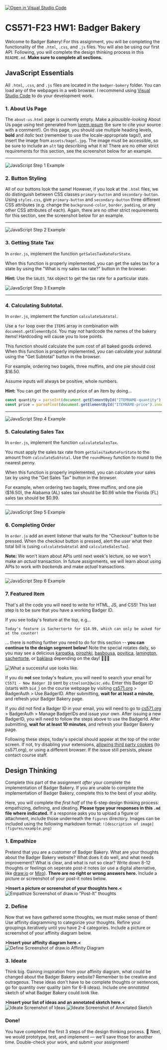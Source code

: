 [![Open in Visual Studio Code](https://classroom.github.com/assets/open-in-vscode-718a45dd9cf7e7f842a935f5ebbe5719a5e09af4491e668f4dbf3b35d5cca122.svg)](https://classroom.github.com/online_ide?assignment_repo_id=11901734&assignment_repo_type=AssignmentRepo)
# CS571-F23 HW1: Badger Bakery

Welcome to Badger Bakery! For this assignment, you will be completing the functionality of the `.html`, `.css`, and `.js` files. You will also be using our first API. Following, you will complete the design thinking process in this `README.md`.  **Make sure to complete all sections.**

## JavaScript Essentials

All `.html`, `.css`, and `.js` files are located in the `badger-bakery` folder. You can load any of the webpages in a web browser. I recommend using [Visual Studio Code](https://code.visualstudio.com/) to do your development work.

### 1. About Us Page

The `about-us.html` page is currently empty. Make a *plausible-looking* About Us page using text generated from [lorem ipsum](https://www.lipsum.com/) (be sure to cite your source with a comment!). On this page, you should use multiple heading levels, **bold** and *italic* text (remember to use the locale-appropriate tags!), and insert the image from `assets/bagel.jpg`. The image must be accessible, so be sure to include an `alt` tag describing what it is! There are no other strict requirements for this section, see the screenshot below for an example.

___

![JavaScript Step 1 Example](figures/js_1.png)



### 2. Button Styling

All of our buttons look the same! However, if you look at the `.html` files, we do distinguish between CSS classes `primary-button` and `secondary-button`. Using `styles.css`, give `primary-button` and `secondary-button` three different CSS attributes (e.g. change the `background-color`, `border`, `padding`, or any other CSS attributes of each). Again, there are no other strict requirements for this section, see the screenshot below for an example.

___

![JavaScript Step 2 Example](figures/js_2.png)

### 3. Getting State Tax

In `order.js`, implement the function `getSalesTaxRateForState`.

When this function is properly implemented, you can get the sales tax for a state by using the "What is my sales tax rate?" button in the browser. 

**Hint:** Use the `SALES_TAX` object to get the tax rate for a particular state.

![JavaScript Step 3 Example](figures/js_3.png)

___

### 4. Calculating Subtotal.

In `order.js`, implement the function `calculateSubtotal`.

Use a `for` loop over the `ITEMS` array in combination with `document.getElementById`. You may *not* hardcode the names of the bakery items! Hardcoding will cause you to lose points.

This function should calculate the sum cost of all baked goods ordered. When this function is properly implemented, you can calculate your subtotal using the "Get Subtotal" button in the browser.

For example, ordering two bagels, three muffins, and one pie should cost $16.50.

Assume inputs will always be positive, whole numbers.

**Hint:** You can get the quantity and price of an item by doing...

```js
const quantity = parseInt(document.getElementById("ITEMNAME-quantity").value);
const price = parseFloat(document.getElementById("ITEMNAME-price").innerText);
```

___

![JavaScript Step 4 Example](figures/js_4.png)


### 5. Calculating Sales Tax

In `order.js`, implement the function `calculateSalesTax`.

You must apply the sales tax rate from `getSalesTaxRateForState` to the amount from `calculateSubtotal`. Use the `roundMoney` function to round to the nearest penny.

When this function is properly implemented, you can calculate your sales tax by using the "Get Sales Tax" button in the browser. 

For example, when ordering two bagels, three muffins, and one pie ($16.50), the Alabama (AL) sales tax should be $0.66 while the Florida (FL) sales tax should be $0.99.

___

![JavaScript Step 5 Example](figures/js_5.png)



### 6. Completing Order

In `order.js` add an event listener that waits for the "Checkout" button to be pressed. When the checkout button is pressed, alert the user what their total bill is (using `calculateSubtotal` and `calculateSalesTax`).

**Note:** We won't learn about APIs until next week's lecture, so we won't make an *actual* transaction. In future assignments, we will learn about using APIs to work with *backends* and make *actual* transactions.

___

![JavaScript Step 6 Example](figures/js_6.png)


### 7. Featured Item
That's all the code you will need to write for HTML, JS, and CSS! This last step is to be sure that you have a working Badger ID.

If you see today's feature at the top, e.g...

```
Today's feature is Sachertorte for $14.99, which can only be asked for at the counter!
```

... there is nothing further you need to do for this section -- **you can continue to the design segment below!** Note the special rotates daily, so you may see a delicious [karpatka](https://en.wikipedia.org/wiki/Karpatka), [pirozhki](https://en.wikipedia.org/wiki/Pirozhki), [basbousa](https://en.wikipedia.org/wiki/Basbousa), [povitica](https://en.wikipedia.org/wiki/Nut_roll), [lamington](https://en.wikipedia.org/wiki/Lamington), [sachertorte](https://en.wikipedia.org/wiki/Sachertorte), or [baklava](https://en.wikipedia.org/wiki/Baklava) depending on the day! 🎂🍪🍩

![What a successful use looks like.](figures/api.png)

If you do **not** see today's feature, you will need to search your email for `CS571 - New Badger ID` sent by `ctnelson2@wisc.edu`. Enter this Badger ID (starts with `bid_`) on the course webpage by visiting [cs571.org](https://cs571.org/) > BadgerAuth > Use BadgerID. After submitting, **wait for at least a minute**, and refresh your Badger Bakery page.

If you did not find a Badger ID in your email, you will need to go to [cs571.org](https://cs571.org/) > BadgerAuth > Manage BadgerIDs and issue your own. After issuing a new BadgerID, you will need to follow the steps above to use the BadgerId. After submitting, **wait for at least 10 minutes**, and refresh your Badger Bakery page.

Following these steps, today's special should appear at the top of the order screen. If not, try disabling your extensions, [allowing third party cookies](https://support.google.com/chrome/answer/95647?hl=en&co=GENIE.Platform%3DDesktop#zippy=%2Callow-or-block-cookies-for-a-specific-site) (to cs571.org), or using a different browser. If the issue still persists, please contact course staff.


## Design Thinking 

Complete this part of the assignment *after* your complete the implementation of Badger Bakery. If you are unable to complete the implementation of Badger Bakery, complete this to the best of your ability.

Here, you will complete the *first half* of the 6-step design thinking process: empathizing, defining, and ideating. **Please type your responses in this `.md` file where indicated.** If a response asks you to upload a figure or attachment, include those underneath the `figures` directory. Images can be included using the following markdown format: `![description of image](figures/example.png)`

### 1. Empathize

Pretend that you are a customer of Badger Bakery. What are your thoughts about the Badger Bakery website? What does it do well, and what needs improvement? What is clear, and what is not so clear? Write down 8-12 thoughts or feelings on seperate post-it notes (or use a digital alternative, like [draw.io](https://app.diagrams.net/) or [Miro](https://miro.com/)). **There are no right or wrong answers here.** Include a picture or screenshot of your post-it notes below.

**>Insert a picture or screenshot of your thoughts here.<**
![Empathize Screenshot of draw.io "Post-It" thoughts](figures/EmpathizeHW1_571.png)

### 2. Define

Now that we have gathered some thoughts, we must make sense of them! Use affinity diagramming to categorize your thoughts.  Refine your groupings iteratively until you have 2-4 categories. Include a picture or screenshot of your affinity diagram below.

**>Insert your affinity diagram here.<**
![Define Screenshot of draw.io Affinity Diagram](figures/DefineHW1AffinityDiag_571.png)

### 3. Ideate

Think big. Gaining inspiration from your affinity diagram, what could be changed about the Badger Bakery website? Remember to be creative and outrageous. These ideas don't have to be complete thoughts or sentences, go for quantity over quality (aim for 6-8 ideas). Include one *annotated* sketch of what Badger Bakery could look like.

**>Insert your list of ideas and an annotated sketch here.<**
![Ideate Screenshot of Ideas](figures/IdeateHW1Ideas_571.png)
![Ideate Screenshot of Annotated Sketch](figures/IdeateHW1AnnotatedSketch_571.png)

### Done!

You have completed the first 3 steps of the design thinking process. 🥳 Next, we would prototype, test, and implement — we'll save those for another time. Double-check your work, and submit your assignment!